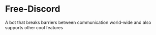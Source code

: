 # Free-Discord
A bot that breaks barriers between communication world-wide and also supports other cool features
